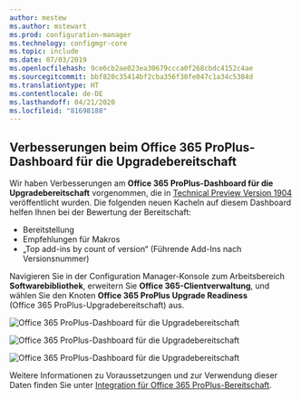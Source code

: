 ```yaml
---
author: mestew
ms.author: mstewart
ms.prod: configuration-manager
ms.technology: configmgr-core
ms.topic: include
ms.date: 07/03/2019
ms.openlocfilehash: 9ce6cb2ae023ea30679ccca0f268cbdc4152c4ae
ms.sourcegitcommit: bbf820c35414bf2cba356f30fe047c1a34c5384d
ms.translationtype: HT
ms.contentlocale: de-DE
ms.lasthandoff: 04/21/2020
ms.locfileid: "81698188"
---
```

## <a name="improvements-to-office-365-proplus-upgrade-readiness-dashboard"></a>Verbesserungen beim Office 365 ProPlus-Dashboard für die Upgradebereitschaft
<!--4021125-->


Wir haben Verbesserungen am **Office 365 ProPlus-Dashboard für die Upgradebereitschaft** vorgenommen, die in [Technical Preview Version 1904](../../technical-preview-1904.md#bkmk_o365) veröffentlicht wurden. Die folgenden neuen Kacheln auf diesem Dashboard helfen Ihnen bei der Bewertung der Bereitschaft:

- Bereitstellung
- Empfehlungen für Makros
- „Top add-ins by count of version“ (Führende Add-Ins nach Versionsnummer)

Navigieren Sie in der Configuration Manager-Konsole zum Arbeitsbereich **Softwarebibliothek**, erweitern Sie **Office 365-Clientverwaltung**, und wählen Sie den Knoten **Office 365 ProPlus Upgrade Readiness** (Office 365 ProPlus-Upgradebereitschaft) aus.

![Office 365 ProPlus-Dashboard für die Upgradebereitschaft](../../media/4021125-office-365-upgrade-readiness-dashboard.png)

![Office 365 ProPlus-Dashboard für die Upgradebereitschaft](../../media/4021125-office-365-to-add-ins.png)

![Office 365 ProPlus-Dashboard für die Upgradebereitschaft](../../media/4021125-office-365-macro-advisories.png)

Weitere Informationen zu Voraussetzungen und zur Verwendung dieser Daten finden Sie unter [Integration für Office 365 ProPlus-Bereitschaft](https://docs.microsoft.com/sccm/sum/deploy-use/office-365-dashboard#bkmk_o365_readiness).
